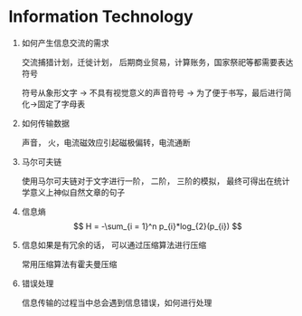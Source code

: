 # Information Technology

1. 如何产生信息交流的需求

    交流捕猎计划，迁徙计划， 后期商业贸易，计算账务，国家祭祀等都需要表达符号

    符号从象形文字 -> 不具有视觉意义的声音符号 -> 为了便于书写，最后进行简化->固定了字母表

2. 如何传输数据

    声音， 火，电流磁效应引起磁极偏转，电流通断

3. 马尔可夫链

    使用马尔可夫链对于文字进行一阶， 二阶， 三阶的模拟， 最终可得出在统计学意义上神似自然文章的句子

4. 信息熵
    $$
    H = -\sum_{i = 1}^n p_{i}*log_{2}(p_{i})
    $$
    

5. 信息如果是有冗余的话， 可以通过压缩算法进行压缩

    常用压缩算法有霍夫曼压缩

    

6. 错误处理

    信息传输的过程当中总会遇到信息错误，如何进行处理